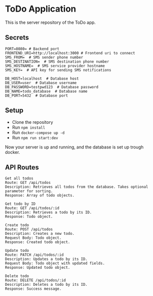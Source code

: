 
# ToDo Application

This is the server repository of the ToDo app.

## Secrets

```
PORT=8080= # Backend port 
FRONTEND_URI=http://localhost:3000 # Frontend uri to connect
SMS_FROM=  # SMS sender phone number
SMS_DESTINATION=  # SMS destination phone number
SMS_HOSTNAME=  # SMS service provider hostname
SMS_KEY=  # API key for sending SMS notifications

DB_HOST=localhost  # Database host
DB_USER=user  # Database username
DB_PASSWORD=testpwd123  # Database password
DB_NAME=todo_database  # Database name
DB_PORT=5432  # Database port
```

## Setup

- Clone the repository
- Run `npm install`
- Run `docker-compose up -d`
- Run `npm run start:dev`

Now your server is up and running, and the database is set up trough docker.

## API Routes
```
Get all todos
Route: GET /api/todos
Description: Retrieves all todos from the database. Takes optional parameter for sorting.
Response: Array of todo objects.
```
```
Get todo by ID
Route: GET /api/todos/:id
Description: Retrieves a todo by its ID.
Response: Todo object.
```
```
Create todo
Route: POST /api/todos
Description: Creates a new todo.
Request Body: Todo object.
Response: Created todo object.
```
```
Update todo
Route: PATCH /api/todos/:id
Description: Updates a todo by its ID.
Request Body: Todo object with updated fields.
Response: Updated todo object.
```
```
Delete todo
Route: DELETE /api/todos/:id
Description: Deletes a todo by its ID.
Response: Success message.
```
